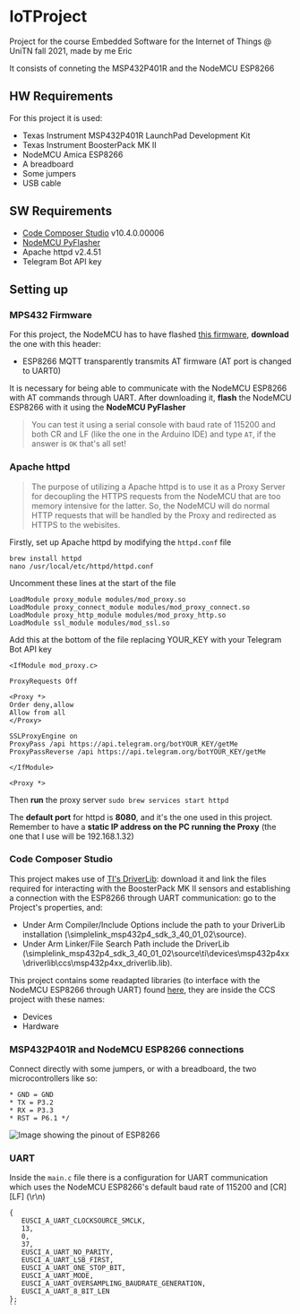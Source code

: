 # IoTProject
Project for the course Embedded Software for the Internet of Things @ UniTN fall 2021, made by me Eric

It consists of conneting the MSP432P401R and the NodeMCU ESP8266

## HW Requirements
For this project it is used:
- Texas Instrument MSP432P401R LaunchPad Development Kit
- Texas Instrument BoosterPack MK II
- NodeMCU Amica ESP8266
- A breadboard
- Some jumpers
- USB cable

## SW Requirements
- [Code Composer Studio](https://www.ti.com/tool/CCSTUDIO) v10.4.0.00006 
- [NodeMCU PyFlasher](https://github.com/marcelstoer/nodemcu-pyflasher)
- Apache httpd v2.4.51
- Telegram Bot API key

## Setting up
### MPS432 Firmware
For this project, the NodeMCU has to have flashed [this firmware](https://docs.ai-thinker.com/en/esp8266/sdk), **download** the one with this header:
* ESP8266 MQTT transparently transmits AT firmware (AT port is changed to UART0)

It is necessary for being able to communicate with the NodeMCU ESP8266 with AT commands through UART.
After downloading it, **flash** the NodeMCU ESP8266 with it using the **NodeMCU PyFlasher**
> You can test it using a serial console with baud rate of 115200 and both CR and LF (like the one in the Arduino IDE) and type `AT`, if the answer is `OK` that's all set!
### Apache httpd
> The purpose of utilizing a Apache httpd is to use it as a Proxy Server for decoupling the HTTPS requests from the NodeMCU that are too memory intensive for the latter.
> So, the NodeMCU will do normal HTTP requests that will be handled by the Proxy and redirected as HTTPS to the webisites.

Firstly, set up Apache httpd by modifying the `httpd.conf` file
```
brew install httpd
nano /usr/local/etc/httpd/httpd.conf
```
Uncomment these lines at the start of the file
```
LoadModule proxy_module modules/mod_proxy.so
LoadModule proxy_connect_module modules/mod_proxy_connect.so
LoadModule proxy_http_module modules/mod_proxy_http.so
LoadModule ssl_module modules/mod_ssl.so
```
Add this at the bottom of the file replacing YOUR_KEY with your Telegram Bot API key
```
<IfModule mod_proxy.c>

ProxyRequests Off

<Proxy *>
Order deny,allow
Allow from all
</Proxy>

SSLProxyEngine on
ProxyPass /api https://api.telegram.org/botYOUR_KEY/getMe
ProxyPassReverse /api https://api.telegram.org/botYOUR_KEY/getMe

</IfModule>

<Proxy *>
```
Then **run** the proxy server
`sudo brew services start httpd`

The **default port** for httpd is **8080**, and it's the one used in this project.
Remember to have a **static IP address on the PC running the Proxy** (the one that I use will be 192.168.1.32)

### Code Composer Studio
This project makes use of [TI's DriverLib](https://www.ti.com/tool/MSPDRIVERLIB): download it and link the files required for interacting with the BoosterPack MK II sensors and establishing a connection with the ESP8266 through UART communication: go to the Project's properties, and:

- Under Arm Compiler/Include Options include the path to your DriverLib installation (<path>\simplelink_msp432p4_sdk_3_40_01_02\source).
- Under Arm Linker/File Search Path include the DriverLib (<path>\simplelink_msp432p4_sdk_3_40_01_02\source\ti\devices\msp432p4xx\driverlib\ccs\msp432p4xx_driverlib.lib).
  
This project contains some readapted libraries (to interface with the NodeMCU ESP8266 through UART) found [here](https://github.com/amartinezacosta/MSP432-ESP8266), they are inside the CCS project with these names:
* Devices
* Hardware
  
### MSP432P401R and NodeMCU ESP8266 connections
  Connect directly with some jumpers, or with a breadboard, the two microcontrollers like so:
  ```/* VCC = 3.3V
 * GND = GND
 * TX = P3.2
 * RX = P3.3
 * RST = P6.1 */
  ```
 ![Image showing the pinout of ESP8266](https://i2.wp.com/randomnerdtutorials.com/wp-content/uploads/2019/05/ESP8266-NodeMCU-kit-12-E-pinout-gpio-pin.png?quality=100&strip=all&ssl=1)

### UART
 Inside the `main.c` file there is a configuration for UART communication which uses the NodeMCU ESP8266's default baud rate of 115200 and [CR][LF] (\r\n)
  ```eUSCI_UART_ConfigV1 UART2Config =
{
     EUSCI_A_UART_CLOCKSOURCE_SMCLK,
     13,
     0,
     37,
     EUSCI_A_UART_NO_PARITY,
     EUSCI_A_UART_LSB_FIRST,
     EUSCI_A_UART_ONE_STOP_BIT,
     EUSCI_A_UART_MODE,
     EUSCI_A_UART_OVERSAMPLING_BAUDRATE_GENERATION,
     EUSCI_A_UART_8_BIT_LEN
};
  ``
